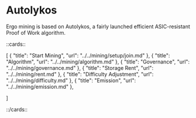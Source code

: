 # Autolykos

Ergo mining is based on Autolykos, a fairly launched efficient ASIC-resistant Proof of Work algorithm. 

::cards::

[
  {
    "title": "Start Mining",
    "url": "../../mining/setup/join.md"
  },
  {
    "title": "Algorithm",
    "url": "../../mining/algorithm.md"
  },
  {
    "title": "Governance",
    "url": "../../mining/governance.md"
  },
  {
    "title": "Storage Rent",
    "url": "../../mining/rent.md"
  },
  {
    "title": "Difficulty Adjustment",
    "url": "../../mining/difficulty.md"
  },
  {
    "title": "Emission",
    "url": "../../mining/emission.md"
  },

]

::/cards::

